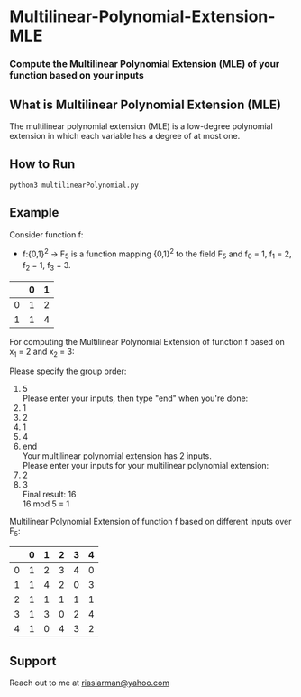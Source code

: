 # Multilinear-Polynomial-Extension-MLE
### Compute the Multilinear Polynomial Extension (MLE) of your function based on your inputs

## What is Multilinear Polynomial Extension (MLE) 

The multilinear polynomial extension (MLE) is a low-degree polynomial extension in which each variable has a degree of at most one.

## How to Run
``python3 multilinearPolynomial.py``

## Example

Consider function f:
  * f:{0,1}<sup>2</sup> -> F<sub>5</sub> is a function mapping {0,1}<sup>2</sup> to the field F<sub>5</sub> and f<sub>0</sub> = 1, f<sub>1</sub> = 2, f<sub>2</sub> = 1, f<sub>3</sub> = 3.

|   | 0 | 1 | 
| - | - | - |
| 0 | 1 | 2 |
| 1 | 1 | 4 |

For computing the Multilinear Polynomial Extension of function f based on x<sub>1</sub> = 2 and x<sub>2</sub> = 3:

Please specify the group order: 
1. 5\
Please enter your inputs, then type "end" when you're done: 
2. 1
3. 2
4. 1
5. 4
6. end\
Your multilinear polynomial extension has 2 inputs.\
Please enter your inputs for your multilinear polynomial extension:
7. 2
8. 3\
Final result: 16\
16 mod 5 =  1

Multilinear Polynomial Extension of function f based on different inputs over F<sub>5</sub>:

|   | 0 | 1 | 2 | 3 | 4 |
| - | - | - | - | - | - |
| 0 | 1 | 2 | 3 | 4 | 0 |
| 1 | 1 | 4 | 2 | 0 | 3 |
| 2 | 1 | 1 | 1 | 1 | 1 |
| 3 | 1 | 3 | 0 | 2 | 4 |
| 4 | 1 | 0 | 4 | 3 | 2 |

## Support
Reach out to me at riasiarman@yahoo.com
